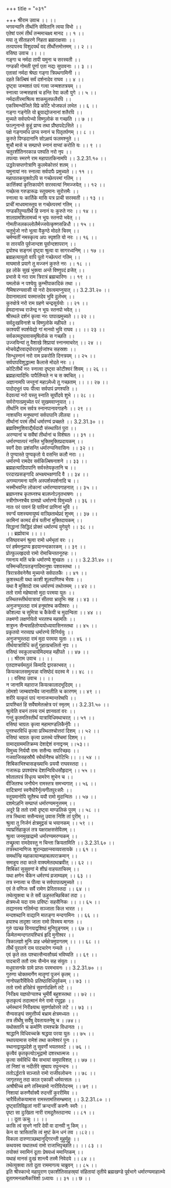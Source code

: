 +++
title = "०३१"

+++
श्रीराम उवाच ।। ।।  
भगवन्यानि तीर्थानि सेवितानि त्वया विभो ।।  
एतेषां परमं तीर्थं तन्ममाचक्ष्व मानद ।। १ ।।  
मया तु सीताहरणे निहता ब्रह्मराक्षसाः ।।  
तत्पापस्य विशुदयर्थं वद तीर्थोत्तमोत्तमम् ।। २ ।।  
वसिष्ठ उवाच ।। ।।  
गङ्गा च नर्मदा तापी यमुना च सरस्वती ।।  
गण्डकी गोमती पूर्णा एता नद्यः सुपावनाः ।। ३ ।।  
एतासां नर्मदा श्रेष्ठा गङ्गा त्रिपथगामिनी ।।  
दहते किल्बिषं सर्वं दर्शनादेव राघव ।। ४ ।।  
दृष्ट्वा जन्मशतं पापं गत्वा जन्मशतत्रयम् ।।  
स्नात्वा जन्मसहस्रं च हन्ति रेवा कलौ युगे ।। ५ ।।  
नर्मदातीरमाश्रित्य शाकमूलफलैरपि ।।  
एकस्मिन्भोजिते विप्रे कोटि भोजफलं लभेत ।। ६ ।।  
गङ्गा गङ्गेति यो ब्रूयाद्योजनानां शतैरपि ।।  
मुच्यते सर्वपापेभ्यो विष्णुलोकं स गच्छति ।। ७ ।।  
फाल्गुनान्ते कुहूं प्राप्य तथा प्रौष्ठपदेऽसिते ।।  
पक्षे गङ्गामधि प्राप्य स्नानं च पितृतर्पणम् ।। ८ ।।  
कुरुते पिण्डदानानि सोऽक्षयं फलमश्नुते ।।  
शुचौ मासे च सम्प्राप्ते स्नानं वाप्यां करोति यः ।। ९ ।।  
चतुरशीतिनरकान्न पश्यति नरो नृप ।।  
तपत्याः स्मरणे राम महापातकिनामपि ।। 3.2.31.१० ।।  
उद्धरेत्सप्तगोत्राणि कुलमेकोत्तरं शतम् ।।  
यमुनायां नरः स्नात्वा सर्वपापैः प्रमुच्यते ।। ११ ।।  
महापातकयुक्तोऽपि स गच्छेत्परमां गतिम् ।।  
कार्त्तिक्यां कृत्तिकायोगे सरस्वत्यां निमज्जयेत् ।। १२ ।।  
गच्छेत्स गरुडारूढः स्तूयमानः सुरोत्तमैः ।।  
स्नात्वा यः कार्तिके मासि यत्र प्राची सरस्वती ।। १३ ।।  
प्राचीं माधवमास्तूय स गच्छेत्परमां गतिम् ।।  
गण्डकीपुण्यतीर्थे हि स्नानं यः कुरुते नरः ।। १४ ।।  
शालग्रामशिलामर्च्य न भूयः स्तनपो भवेत् ।।  
गोमतीजलकल्लोलैर्मज्जयेत्कृष्णसन्निधौ ।। १५ ।।  
चतुर्भुजो नरो भूत्वा वैकुण्ठे मोदते चिरम् ।।  
चर्मण्वतीं नमस्कृत्य अपः स्पृशति यो नरः ।। १६ ।।  
स तारयति पूर्वजान्दश पूर्वान्दशापरान् ।।  
द्वयोश्च सङ्गमं दृष्ट्वा श्रुत्वा वा सागरध्वनिम् ।। १७ ।।  
ब्रह्महत्यायुतो वापि पूतो गच्छेत्परां गतिम् ।।  
माघमासे प्रयागे तु मज्जनं कुरुते नरः ।। १८ ।।  
इह लोके सुखं भुक्त्वा अन्ते विष्णुपदं व्रजेत् ।।  
प्रभासे ये नरा राम त्रिरात्रं ब्रह्मचारिणः ।। १९ ।।  
यमलोकं न पश्येयुः कुम्भीपाकादिकं तथा ।।  
नैमिषारण्यवासी यो नरो देवत्वमाप्नुयात् ।। 3.2.31.२० ।।  
देवानामालयं यस्मात्तदेव भुवि दुर्लभम् ।।  
कुरुक्षेत्रे नरो राम ग्रहणे चन्द्रसूर्ययोः ।। २१ ।।  
हेमदानाच्च राजेन्द्र न भूयः स्तनपो भवेत् ।।  
श्रीस्थले दर्शनं कृत्वा नरः पापात्प्रमुच्यते ।। २२ ।।  
सर्वदुःखविनाशे च विष्णुलोके महीयते ।।  
काश्यपीं स्पर्शयेद्यो गां मानवो भुवि राघव ।। ।। २३ ।।  
सर्वकामदुघावासमृषिलोकं स गच्छति ।।  
उज्जयिन्यां तु वैशाखे शिप्रायां स्नानमाचरेत् ।। २४ ।।  
मोचयेद्रौरवाद्घोरात्पूर्वजांश्च सहस्रशः ।।  
सिन्धुस्नानं नरो राम प्रकरोति दिनत्रयम् ।। २५ ।।  
सर्वपापविशुद्धात्मा कैलासे मोदते नरः ।।  
कोटितीर्थे नरः स्नात्वा दृष्ट्वा कोटीश्वरं शिवम् ।। २६ ।।  
ब्रह्महत्यादिभिः पापैर्लिप्यते न च स क्वचित् ।।  
अज्ञानामपि जन्तूनां महाऽमेध्ये तु गच्छताम् ।। ।। २७ ।।  
पादोद्भूतं पयः पीत्वा सर्वपापं प्रणश्यति ।।  
वेदवत्यां नरो यस्तु स्नाति सूर्योदये शुभे ।। २८ ।।  
सर्वरोगात्प्रमुच्येत परं सुखमवाप्नुयात् ।।  
तीर्थानि राम सर्वत्र स्नानपानावगाहनैः ।। २९ ।।  
नाशयन्ति मनुष्याणां सर्वपापानि लीलया ।।  
तीर्थानां परमं तीर्थं धर्मारण्यं प्रचक्षते ।। 3.2.31.३० ।।  
ब्रह्मविष्णुशिवाद्यैर्यदादौ संस्थापितं पुरा ।।  
अरण्यानां च सर्वेषां तीर्थानां च विशेषतः ।। ३१ ।।  
धर्मारण्यात्परं नास्ति भुक्तिमुक्तिप्रदायकम् ।।  
स्वर्गे देवाः प्रशंसन्ति धर्मारण्यनिवासिनः ।। ३२ ।।  
ते पुण्यास्ते पुण्यकृतो ये वसन्ति कलौ नराः ।।  
धर्मारण्ये रामदेव सर्वकिल्बिषनाशने ।। ३३ ।।  
ब्रह्महत्यादिपापानि सर्वस्तेयकृतानि च ।।  
परदारप्रसङ्गादि अभक्ष्यभक्षणादि वै ।। ३४ ।।  
अगम्यागमना यानि अस्पर्शस्पर्शनादि च ।।  
भस्मीभवन्ति लोकानां धर्मारण्यावगाहनात् ।। ३५ ।।  
ब्रह्मघ्नश्च कृतघ्नश्च बालघ्नोऽनृतभाषणः ।।  
स्त्रीगोघ्नश्चैव ग्रामघ्रो धर्मारण्ये विमुच्यते ।। ३६ ।।  
नातः परं पावनं हि पापिनां प्राणिनां भुवि ।।  
स्वर्ग्यं यशस्यमायुष्यं वाञ्छितार्थप्रदं शुभम् ।। ३७ ।।  
कामिनां कामदं क्षेत्रं यतीनां मुक्तिदायकम् ।।  
सिद्धानां सिद्धिदं प्रोक्तं धर्मारण्यं युगेयुगे ।। ३८ ।।  
।। ब्रह्मोवाच ।। ।।  
वसिष्ठवचनं श्रुत्वा रामो धर्मभृतां वरः ।।  
परं हर्षमनुप्राप्य हृदयानन्दकारकम् ।। ३९ ।।  
प्रोत्फुल्लहृदयो रामो रोमाचिन्ततनूरुहः ।।  
गमनाय मतिं चक्रे धर्मारण्ये शुभव्रतः ।। ।। 3.2.31.४० ।।  
यस्मिन्कीटपतङ्गादिमानुषाः पशवस्तथा ।।  
त्रिरात्रसेवनेनैव मुच्यन्ते सर्वपातकैः ।। ४१ ।।  
कुशस्थली यथा काशी शूलपाणिश्च भैरवः ।।  
यथा वै मुक्तिदो राम धर्मारण्यं तथोत्तमम् ।। ४२ ।।  
ततो रामो महेष्वासो मुदा परमया युतः ।।  
प्रस्थितस्तीर्थयात्रायां सीतया भ्रातृभिः सह ।। ४३ ।।  
अनुजग्मुस्तदा रामं हनुमांश्च कपीश्वरः ।।  
कौशल्या च सुमित्रा च कैकेयी च मुदान्विता ।। ४४ ।।  
लक्ष्मणो लक्षणोपेतो भरतश्च महामतिः ।।  
शत्रुघ्नः सैन्यसहितोप्ययोध्यावासिनस्तथा ।। ४५ ।।  
प्रकृतयो नरव्याघ्र धर्मारण्ये विनिर्ययुः ।।  
अनुजग्मुस्तदा रामं मुदा परमया युताः ।। ४६ ।।  
तीर्थयात्राविधिं कर्तुं गृहात्प्रचलितो नृपः ।।  
वसिष्ठं स्वकुलाचार्यमिदमाह महीपते ।। ४७ ।।  
।। श्रीराम उवाच ।। ।।  
एतदाश्चर्यमतुलं किमादि द्वारकाभवत् ।।  
कियत्कालसमुत्पन्ना वसिष्ठेदं वदस्व मे ।। ४८ ।।  
।। वसिष्ठ उवाच ।। ।।  
न जानामि महाराज कियत्कालादभूदिदम् ।।  
लोमशो जाम्बवांश्चैव जानातीति च कारणम् ।। ४९ ।।  
शरीरे यत्कृतं पापं नानाजन्मान्तरेष्वपि ।।  
प्रायश्चितं हि सर्वेषामेतत्क्षेत्र परं स्मृतम् ।। 3.2.31.५० ।।  
श्रुत्वेति वचनं तस्य रामं ज्ञानवतां वरः ।।  
गन्तुं कृतमतिस्तीर्थं यात्राविधिमथाचरत् ।। ५१ ।।  
वसिष्ठं चाग्रतः कृत्वा महामाण्डलिकैर्नृपैः ।।  
पुनश्चरविधिं कृत्वा प्रस्थितश्चोत्तरां दिशम् ।। ५२ ।।  
वसिष्ठं चाग्रतः कृत्वा प्रतस्थे पश्चिमां दिशम् ।।  
ग्रामाद्ग्राममतिक्रम्य देशाद्देशं वनाद्वनम् ।।५३।।  
विमुच्य निर्ययौ रामः ससैन्यः सपरिच्छदः ।।  
गजवाजिसहस्रौघै रथैर्यानैश्च कोटिभिः।। ।। ५४ ।।  
शिबिकाभिश्चासङ्ख्याभिः प्रययौ राघवस्तदा ।।  
गजारूढः प्रपश्यंश्च देशान्विविधसौहृदान् ।। ५५ ।।  
श्वेतातपत्रं विधृत्य चामरेण शुभेन च ।।  
वीजितश्च जनौघेन रामस्तत्र समभ्यगात् ।। ५६ ।।  
वादित्राणां स्वनैघोरैर्नृत्यगीतपुरःसरैः ।।  
स्तूयमानोपि सूतैश्च ययौ रामो मुदान्वितः ।। ५७ ।।  
दशमेऽहनि सम्प्राप्तं धर्मारण्यमनुत्तमम् ।।  
अदूरे हि ततो रामो दृष्ट्वा माण्डलिकं पुरम् ।। ५८ ।।  
तत्र स्थित्वा ससैन्यस्तु उवास निशि तां पुरीम् ।।  
श्रुत्वा तु निर्जनं क्षेत्रमुद्वसं च भयानकम् ।। ५९ ।।  
व्याघ्रसिंहाकुलं तत्र यक्षराक्षससेवितम् ।।  
श्रुत्वा जनमुखाद्रामो धर्मारण्यमरण्यकम् ।।  
तच्छ्रुत्वा रामदेवस्तु न चिन्ता क्रियतामिति ।। 3.2.31.६० ।।  
तत्रस्थान्वणिजः शूरान्दक्षान्स्वव्यवसायके ।। ६१ ।।  
समर्थान्हि महाकायान्महाबलपराक्रमान् ।।  
समाहूय तदा काले वाक्यमेतदथाब्रवीत् ।। ६२ ।।  
शिबिकां सुसुवणां मे शीघ्रं वाहयताचिरम् ।।  
यथा क्षणेन चैकेन धर्मरण्यं व्रजाम्यहम् ।। ६३ ।।  
तत्र स्नात्वा च पीत्वा च सर्वपापात्प्रमुच्यते ।।  
एवं ते वणिजः सर्वै रामेण प्रेरितास्तदा ।। ६४ ।।  
तथेत्युक्त्वा च ते सर्वे ऊहुस्तच्छिबिकां तदा ।।  
क्षेत्रमध्ये यदा रामः प्रविष्टः सहसैनिकः ।। ।। ६५ ।।  
तद्यानस्य गतिर्मन्दा सञ्जाता किल भारत ।।  
मन्दशब्दानि वाद्यानि मातङ्गा मन्दगामिनः ।। ६६ ।।  
हयाश्च तादृशा जाता रामो विस्मय मागतः ।।  
गुरुं पप्रच्छ विनयाद्वशिष्ठं मुनिपुङ्गवम् ।। ६७ ।।  
किमेतन्मन्दगतयश्चित्रं हृदि मुनीश्वर ।।  
त्रिकालज्ञो मुनिः प्राह धर्मक्षेत्रमुपागतम् ।। ।। ६८ ।।  
तीर्थे पुरातने राम पादचारेण गम्यते ।।  
एवं कृते ततः पश्चात्सैन्यसौख्यं भविष्यति ।। ६९ ।।  
पादचारी ततौ रामः सैन्येन सह संयुतः ।।  
मधुवासनके ग्रामे प्राप्तः परमभावनः ।। 3.2.31.७० ।।  
गुरुणा चोक्तमार्गेण मातॄणां पूजनं कृतम् ।।  
नानोपहारैर्विविधैः प्रतिष्ठाविधिपूर्वकम् ।। ७३ ।।  
ततो रामो हरिक्षेत्रं सुवर्णादक्षिणे तटे ।।  
निरीक्ष्य यज्ञयोग्याश्च भूमीर्वै बहुशस्तथा ।। ७२ ।।  
कृतकृत्यं तदात्मानं मेने रामो रघूद्वहः ।।  
धर्मस्थानं निरीक्ष्याथ सुवर्णाक्षोत्तरे तटे ।। ७३ ।।  
सैन्यसङ्घं समुत्तीर्य्य बभ्राम क्षेत्रमध्यतः ।।  
तत्र तीर्थेषु सर्वेषु देवतायतनेषु च ।।७४।।  
यथोक्तानि च कर्माणि रामश्चक्रे विधानतः ।।  
श्राद्धानि विधिवच्चक्रे श्रद्धया परया युतः ।। ७५ ।।  
स्थापयामास रामेशं तथा कामेश्वरं पुनः ।।  
स्थानाद्वायुप्रदेशे तु सुवर्णो भयतस्तटे ।। ७६ ।।  
कृत्वैवं कृतकृत्योऽभूद्रामो दशरथात्मजः ।।  
कृत्वा सर्वविधिं चैव सभायां समुपाविशत् ।। ७७ ।।  
तां निशां स नदीतीरे सुष्वाप रघुनन्दनः ।।  
ततोऽर्द्धरात्रे सञ्जाते रामो राजीवलोचनः ।। ७८ ।।  
जागृतस्तु तदा काल एकाकी धर्मवत्सलः ।।  
अश्रौषीच्च क्षणे तस्मिन्रामो नारीविरोदनम् ।। ७९ ।।  
निशायां करुणैर्वाक्यै रुदन्तीं कुररीमिव ।।  
चारैर्विलोकयामास रामस्तामतिसम्भ्रमात् ।। 3.2.31.८० ।।  
दृष्ट्वातिविह्वलां नारीं क्रन्दन्तीं करुणैः स्वरैः ।।  
पृष्टा सा दुःखिता नारी रामदूतैस्तदानघ ।। ८१ ।।  
।। दूता ऊचुः ।। ।।  
कासि त्वं सुभगे नारि देवी वा दानवी नु किम् ।।  
केन वा त्रासितासि त्वं मुष्टं केन धनं तव ।।८२।।  
विकला दारुणाञ्छब्दानुद्गिरन्ती मुहुर्मुहुः ।।  
कथयस्व यथातथ्यं रामो राजाभिपृच्छति।। ।। ८३ ।।  
तयोक्तं स्वामिनं दूताः प्रेषयध्वं ममान्तिकम् ।।  
यथाहं मानसं दुःखं शान्त्यै तस्मै निवेदये ।। ८४ ।।  
तथेत्युक्त्वा ततो दूता राममागत्य चाब्रुवन् ।। ८५ ।।  
इति श्रीस्कान्दे महापुराण एकाशीतिसाहस्र्यां संहितायां तृतीये ब्रह्मखण्डे पूर्वभागे धर्मारण्यमाहात्म्ये दूतागमनन्नामैकत्रिंशो ऽध्यायः ।। ३१ ।। छ ।।